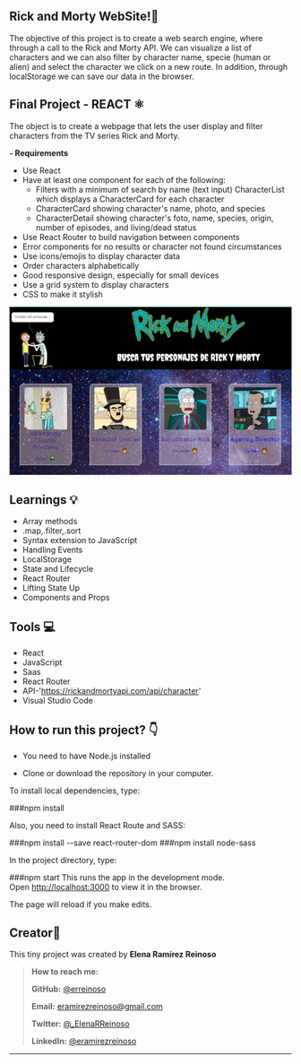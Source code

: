 ## Rick and Morty WebSite!🚀

The objective of this project is to create a web search engine, where through a call to the Rick and Morty API.
We can visualize a list of characters and we can also filter by character name, specie (human or alien) and select the character we click on a new route.
In addition, through localStorage we can save our data in the browser.

## Final Project - REACT ⚛️

The object is to create a webpage that lets the user display and filter characters from the TV series Rick and Morty.

**- Requirements**

- Use React
- Have at least one component for each of the following:
  - Filters with a minimum of search by name (text input)
    CharacterList which displays a CharacterCard for each character
  - CharacterCard showing character's name, photo, and species
  - CharacterDetail showing character's foto, name, species, origin, number of episodes, and living/dead status
- Use React Router to build navigation between components
- Error components for no results or character not found circumstances
- Use icons/emojis to display character data
- Order characters alphabetically
- Good responsive design, especially for small devices
- Use a grid system to display characters
- CSS to make it stylish

![screenshot of search page](https://github.com/erreinoso/Rick-and-Morty-characters-website/blob/master/RickMorty-Git.PNG)

## Learnings 💡

- Array methods
- .map,.filter,.sort
- Syntax extension to JavaScript
- Handling Events
- LocalStorage
- State and Lifecycle
- React Router
- Lifting State Up
- Components and Props

## Tools 💻

- React
- JavaScript
- Saas
- React Router
- API-'https://rickandmortyapi.com/api/character'
- Visual Studio Code

## How to run this project? :point_down:

- You need to have Node.js installed

- Clone or download the repository in your computer.

To install local dependencies, type:

###npm install

Also, you need to install React Route and SASS:

###npm install --save react-router-dom
###npm install node-sass

In the project directory, type:

###npm start
This runs the app in the development mode.<br />
Open [http://localhost:3000](http://localhost:3000) to view it in the browser.

The page will reload if you make edits.<br />

## Creator👋

This tiny project was created by **Elena Ramírez Reinoso**

> **How to reach me:**
>
> **GitHub:** [@erreinoso](https://github.com/erreinoso)
>
> **Email:** <eramirezreinoso@gmail.com>
>
> **Twitter:** [@\_ElenaRReinoso](https://twitter.com/_ElenaRReinoso)
>
> **LinkedIn:** [@eramirezreinoso](https://www.linkedin.com/in/eramirezreinoso/)

---
